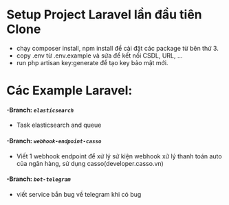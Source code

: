 # Setup Project Laravel lần đầu tiên Clone

- chạy composer install, npm install để cài đặt các package từ bên thứ 3.
- copy .env từ .env.example và sửa để kết nối CSDL, URL, ...
- run php artisan key:generate để tạo key bảo mật mới.

# Các Example Laravel:

#### **-Branch: _`elasticsearch`_**
- Task elasticsearch and queue
#### **-Branch: _`webhook-endpoint-casso`_**
- Viết 1 webhook endpoint để xử lý sử kiện webhook xử lý thanh toán auto của ngân hàng,
sử dụng casso(developer.casso.vn)
#### **-Branch: _`bot-telegram`_**
- viết service bắn bug về telegram khi có bug
